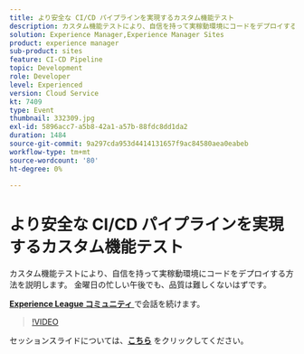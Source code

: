 ```yaml
---
title: より安全な CI/CD パイプラインを実現するカスタム機能テスト
description: カスタム機能テストにより、自信を持って実稼動環境にコードをデプロイする方法を説明します。 金曜日の忙しい午後でも、品質は難しくないはずです。
solution: Experience Manager,Experience Manager Sites
product: experience manager
sub-product: sites
feature: CI-CD Pipeline
topic: Development
role: Developer
level: Experienced
version: Cloud Service
kt: 7409
type: Event
thumbnail: 332309.jpg
exl-id: 5896acc7-a5b8-42a1-a57b-88fdc8dd1da2
duration: 1484
source-git-commit: 9a297cda953d4414131657f9ac84580aea0eabeb
workflow-type: tm+mt
source-wordcount: '80'
ht-degree: 0%

---
```


# より安全な CI/CD パイプラインを実現するカスタム機能テスト

カスタム機能テストにより、自信を持って実稼動環境にコードをデプロイする方法を説明します。 金曜日の忙しい午後でも、品質は難しくないはずです。

**[Experience League コミュニティ ](https://adobe.ly/36Yd3v6)** で会話を続けます。

>[!VIDEO](https://video.tv.adobe.com/v/332309/?quality=12&learn=on&hidetitle=true)

セッションスライドについては、**[こちら](/help/adobe-developers-live/assets/custom-functional-tests-cicd.pdf)** をクリックしてください。
